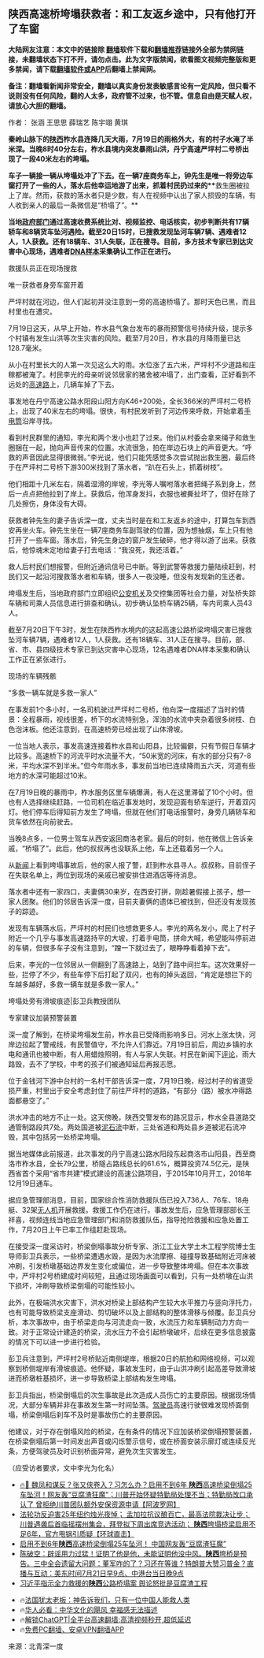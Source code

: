  <!-- 面包屑导航 --> <h2>陕西高速桥垮塌获救者：和工友返乡途中，只有他打开了车窗</h2> <p class="notice"><b>大陆网友注意：本文中的链接除 <a href="https://github.com/bannedbook/fanqiang" >翻墙</a>软件下载和<a href="https://github.com/killgcd/justmysocks/blob/master/README.md">翻墙推荐</a>链接外全部为禁网链接，未翻墙状态下打不开，请勿点击。此为文字版禁闻，欲看图文视频完整版和更多禁闻，请下载<a href="https://github.com/bannedbook/fanqiang">翻墙软件或APP</a>后翻墙上禁闻网。</p><p>备注：翻墙看新闻非常安全，翻墙以真实身份发表敏感言论有一定风险，但只看不说则没有任何风险，翻的人太多，政府管不过来，也不管。信息自由是天赋人权，请放心大胆的翻墙。</b></p>  <div class="entry"> <p>作者： 张涵 王思思 薛瑞艺 陈宇翊 黄琪</p> <p id="conimg"><strong>秦岭山脉下的<a href="https://www.bannedbook.org/bnews/tag/%e9%99%95%e8%a5%bf/" class="st_tag internal_tag" rel="tag" title="标签 陕西 下的日志">陕西</a>柞水县连降几天大雨，7月19日的雨格外大，有的村子水淹了半米深。当晚8时40分左右，柞水县境内突发暴雨山洪，丹宁高速严坪村二号桥出现了一段40米左右的垮塌。</strong></p> <p><strong>车子一辆接一辆从垮塌处冲了下去。在一辆7座商务车上，钟先生是唯一将旁边车窗打开了一些的人，落水后他幸运地游了出来，抓着村民扔过来的**</strong>救生圈被拉上了岸。然而，获救的落水者只是少数，有人在视频中认出了家人损毁的车辆，有人收到亲人的最后一条微信是“桥塌了”。**</p> <p><strong>当地<a href="https://www.bannedbook.org/bnews/tag/%E6%94%BF%E5%BA%9C%E9%83%A8%E9%97%A8/" class="st_tag internal_tag" rel="tag" title="标签 政府部门 下的日志">政府部门</a>通过高速收费系统比对、视频监控、电话核实，初步判断共有17辆轿车和8辆货车坠河遇险。截至20日15时，已搜救发现坠河车辆7辆、遇难者12人，1人获救。还有18辆车、31人失联，正在搜寻。目前，多方技术专家已到达灾害中心现场，遇难者<a href="https://www.bannedbook.org/bnews/tag/DNA%E6%A0%B7%E6%9C%AC/" class="st_tag internal_tag" rel="tag" title="标签 DNA样本 下的日志">DNA样本</a>采集确认工作正在进行。</strong></p> <p>救援队员正在现场搜救</p> <p>唯一获救者身旁车窗开着</p> <p>严坪村就在河边，但人们起初并没注意到一旁的高速桥塌了。那时天色已黑，而且村里也在遭灾。</p> <p>7月19日这天，从早上开始，柞水县气象台发布的暴雨预警信号持续升级，提示多个村镇有发生山洪等次生灾害的风险。截至7月20日，柞水县的月降雨量已达128.7毫米。</p> <p>从小在村里长大的人第一次见这么大的雨。水位涨了五六米，严坪村不少道路和庄稼都被淹了。村民李光的母亲听说邻居家的猪舍被冲塌了，出门查看，正好看到不远处的<a href="https://www.bannedbook.org/bnews/tag/%E9%AB%98%E9%80%9F%E8%B7%AF/" class="st_tag internal_tag" rel="tag" title="标签 高速路 下的日志">高速路</a>上，几辆车掉了下去。</p> <p>事发地在丹宁高速公路水阳段山阳方向K46+200处，全长366米的严坪村二号桥上，出现了40米左右的垮塌。很快，有村民发听到了河边传来呼救，开始拿着<a href="https://www.bannedbook.org/bnews/tag/%E6%89%8B%E7%94%B5%E7%AD%92/" class="st_tag internal_tag" rel="tag" title="标签 手电筒 下的日志">手电筒</a>沿岸寻找。</p>  <p>看到村民群里的通知，李光和两个发小也赶了过来。他们从村委会拿来绳子和救生圈捆在一起，抛向声音传来的位置。水流很急，拍在岸边石块上的声音更大。“呼救的声音因此显得很微弱。”李光说，他们只能凭感觉多次尝试抛出救生圈，最后终于在严坪村二号桥下游300米找到了落水者，“趴在石头上，抓着树枝”。</p> <p>他们相距十几米左右，隔着湿滑的岸坡，李光等人嘱咐落水者把绳子系到身上，然后一点点把他拉到了岸上。获救后，他浑身发抖，衣服也被撕扯坏了，但好在除了几处擦伤，身体没有大碍。</p> <p>获救者钟先生的妻子告诉深一度，丈夫当时是在和工友返乡的途中，打算包车到西安再坐火车。钟先生坐在一辆7座商务车副驾驶的位置，因为想抽烟，车上只有他打开了一些车窗。落水后，钟先生身边的窗户发生破碎，他才得以游了出来。获救后，他惊魂未定地给妻子打去电话：“我没死，我还活着。”</p> <p>救人后村民们想报警，但附近通讯信号已中断。等到武警等救援力量陆续赶到，村民们又一起沿河搜救落水者和车辆，很多人一夜没睡，但没有发现新的生还者。</p> <p>垮塌发生后，当地政府部门立即组织<a href="https://www.bannedbook.org/bnews/tag/%E5%85%AC%E5%AE%89%E6%9C%BA%E5%85%B3/" class="st_tag internal_tag" rel="tag" title="标签 公安机关 下的日志">公安机关</a>及交控集团等社会力量，对坠桥失踪车辆和司乘人员信息进行排查和确认。初步确认坠桥车辆25辆，车内司乘人员43人。</p> <p>截至7月20日下午3时，发生在陕西柞水境内的这起高速公路桥梁垮塌灾害已搜救坠河车辆7辆，遇难者12人，1人获救。还有18辆车、31人正在搜寻。目前，部、省、市、县四级技术专家已到达灾害中心现场，12名遇难者DNA样本采集和确认工作正在紧张进行。</p> <p>现场的车辆残骸</p> <p>“多救一辆车就是多救一家人”</p> <p>在事发前1个多小时，一名司机驶过严坪村二号桥，他向深一度描述了当时的情景：全程暴雨，视线很差，桥下的水流特别急，浑浊的水流中夹杂着很多树枝、白色泡沫板。他还注意到，在高速桥旁已经出现了山体滑坡。</p> <p>一位当地人表示，事发高速连接着柞水县和山阳县，比较偏僻，只有节假日车辆才比较多。高速桥下的河流平时水流量不大，“50米宽的河床，有水的部分只有7-8米，平均水深不到半米。”但今年雨水多，事发前当地已连续降雨五六天，河道有些地方的水深可能超过10米。</p>  <p>在7月19日晚的暴雨中，柞水服务区里车辆爆满，有人在这里滞留了10个小时。但也有人选择继续赶路，一位司机在临近事发地时，发现迎面有轿车逆行，开着双闪灯。他们停车后得知前方发生了垮塌，但就在他们打电话报警时，身旁几辆轿车和货车依然在向前驶去。</p> <p>当晚8点多，一位男士驾车从西安返回商洛老家。最后的时刻，他在微信上告诉亲戚，“桥塌了”。此后，他的叔叔再也没联系上他，车上还载着另一个人。</p> <p>从<span class='wp_keywordlink_affiliate'><a href="https://www.bannedbook.org/" title="新闻">新闻</a></span>上看到垮塌事故后，他的家人报了警，赶到柞水县寻人。叔叔称，目前侄子在失联名单上，两位到现场的亲戚已被安排住进酒店等待消息。</p> <p>落水者中还有一家四口，夫妻俩30来岁，在西安打拼，刚趁暑假接上孩子，想一家人团聚。他们的邻居告诉深一度，目前夫妻俩的遗体已被找到，但还没有发现孩子的踪迹。</p> <p>发现有车辆落水后，严坪村的村民们也想救更多人。李光的两名发小，爬上了村子附近一个几乎与事发高速路持平的大坡，打着手电筒，拼命大喊，希望能叫停前进的车辆，但很多车子没有注意到，“蹭一下就过去了，眼睁睁看着掉下去”。</p> <p>后来，李光的一位邻居从一侧翻到了高速路上，站到了路中间拦车。这次效果好一些，拦停了不少，有些车停下后打起了双闪，也有的掉头返回，“肯定是想拦下的车越多越好，多救一辆车就是多救一家人。”</p> <p>垮塌处旁有滑坡痕迹|彭卫兵教授团队</p> <p>专家建议加装预警装置</p> <p>深一度了解到，在桥梁垮塌发生前，柞水县已受降雨影响多日。河水上涨太快，河岸边拉起了警戒线，有民警值守，不允许人们靠近。7月19日前后，周边乡镇的水电和通讯也被中断，有人用蜡烛照明，有人与家人失联。村民在新闻下<span class='wp_keywordlink_affiliate'><a href="https://www.bannedbook.org/bnews/comments/" title="新闻评论" target="_blank">评论</a></span>，雨大路毁，去不了学校，中考的孩子们被通知延后再报志愿。</p> <p>位于金钱河下游中台村的一名村干部告诉深一度，7月19日晚，经过村子的省道受损严重，村里出于安全考虑封住了前往严坪村的道路，“有部分（路）被水冲得路面都悬空了。”</p>  <p>洪水冲击的地方不止一处。这天傍晚，陕西交警发布的路况显示，柞水全县道路交通管制路段共7处。两处国道被<a href="https://www.bannedbook.org/bnews/tag/%E6%B3%A5%E7%9F%B3%E6%B5%81/" class="st_tag internal_tag" rel="tag" title="标签 泥石流 下的日志">泥石流</a>中断，三处省道和两处县乡道被泥石流冲毁，其中包括另一处桥梁垮塌。</p> <p>据当地媒体此前报道，此次事发的丹宁高速公路水阳段东起商洛市山阳县，西至商洛市柞水县，全长79公里，桥隧占路线总长的61.6%，概算投资74.5亿元，是陕西省首个采用“省市共建”模式建设的高速公路项目，于2015年10月开工，2018年12月19日通车。</p> <p>据应急管理部消息，目前，国家综合性消防救援队伍已投入736人、76车、18舟艇、32架<a href="https://www.bannedbook.org/bnews/tag/%e6%97%a0%e4%ba%ba%e6%9c%ba/" class="st_tag internal_tag" rel="tag" title="标签 无人机 下的日志">无人机</a>开展救援。救援工作仍在进行。事故发生后，应急管理部部长王祥喜，视频连线当地应急管理部门和消防救援队伍，指导抢险救援和应急处置工作，7月20日上午已率工作组赶赴现场。</p> <p>在接受深一度采访时，桥梁倒塌事故分析专家、浙江工业大学土木工程学院博士生导师彭卫兵表示，一些桥梁遭遇水毁，是因为水流摩擦、碰撞导致基础附近河床被冲刷，引发桥墩基础边界发生变化或偏位，进一步导致整体垮塌。但在本次事故中，严坪村2号桥建成时间较短，且通过现场画面可以看到，只有一处桥墩在山洪下损坏，冲刷导致桥梁倒塌的可能性较小。</p> <p>此外，在极端洪水灾害下，洪水对桥梁上部结构产生较大水平推力与竖向浮托力，也有可能导致桥梁支座滑动、剪切破坏以及上部结构的整体滑移与倾覆。彭卫兵分析，本次事故中，由于桥梁走向与河流走向一致，水流压力和车辆制动力方向一致。对于正常设计建造的桥梁，流水压力不会引起桥墩破坏，后续在更多信息披露的情况下可以进一步进行检验。</p> <p>彭卫兵注意到，严坪村2号桥贴近南侧堤岸，根据20日的航拍和网络视频，可以观察到桥侧堤岸有滑坡痕迹。他怀疑，事故发生时，由于山洪冲刷引起高差导致滑坡进而桥墩桩基损坏，进一步导致桥梁上部结构发生垮塌。</p> <p>彭卫兵指出，桥梁倒塌后的次生事故是此次造成人员伤亡的主要原因。根据现场情况，大部分车辆并非在事故发生第一时间坠落。<a href="https://www.bannedbook.org/bnews/tag/%E9%A9%BE%E9%A9%B6%E5%91%98/" class="st_tag internal_tag" rel="tag" title="标签 驾驶员 下的日志">驾驶员</a>高速行驶很难发现桥面倒塌，桥梁倒塌后刹车不及时是事故伤亡的主要原因。</p> <p>他建议，对于存在倒塌风险的桥梁，在有条件的情况下应加装桥梁倒塌预警装置，在桥梁倒塌后第一时间发出声音或闪烁警示信号，或在桥面安装示廓灯或连续反光条，方便驾驶员及时识别桥面异常，避免次生灾害发生。</p> <p>（应受访者要求，文中李光为化名）</p> <!--<div id="taboola-mid-1"></div>--><ul class='op-related-articles' title='相关阅读'> <li><a href='https://www.bannedbook.org/bnews/bannedvideo/20240722/2065153.html' target='_blank'>🔥🚨 魏凤和谋反？张又侠卷入？习怎么办？启用不到6年 <b>陕西</b>高速桥梁倒塌25车坠河！网友轰“豆腐渣狂魔”；川普开始怀疑特勤局处理不当；特勤局改口承认了 曾拒绝川普团队额外安保资源申请【阿波罗网】</a></li> <li><a href='https://www.bannedbook.org/bnews/bannedvideo/20240722/2065108.html' target='_blank'>法轮功反迫害25年纽约烛光夜悼； 孟加拉抗议酿百亡，最高法院裁决让步； 川普遇袭后首临摇摆州集会，拜登拟下周出席竞选活动； <b>陕西</b>垮塌桥梁启用不足6年，官方甩锅引质疑【环球直击】</a></li> <li><a href='https://www.bannedbook.org/bnews/topimagenews/20240721/2065044.html' target='_blank'>启用不到6年<b>陕西</b>高速桥梁倒塌25车坠河！ 中国网友轰“豆腐渣狂魔”</a></li> <li><a href='https://www.bannedbook.org/bnews/sohnews/20240721/2065042.html' target='_blank'>陈破空：辟谣用力过猛！证明了他是他，未能证明他没中风。<b>陕西</b>垮桥是预告。三中全会遗留大问题：董军咋的了？习还在等谁？特朗普大赞习普金？直播与互动：美东时间7月21日早9点、中港台当日晚9点</a></li> <li><a href='https://www.bannedbook.org/bnews/headline/20240721/2065035.html' target='_blank'>习近平指示全力救援的<b>陕西</b>公路桥塌案 舆论怒批是豆腐渣工程</a></li> </ul> <ul class="texttj"> <li>🔥<a href="https://www.bannedbook.org/bnews/ssgc/20230219/1850782.html" target="_blank">法国犹太老板：神告诉我们，只有一位中国人能救人类</a></li> <li>🔥<a href="https://www.bannedbook.org/bnews/comments/20220220/1694796.html" target="_blank">华人必看：中华文化的飓风 幸福感无法描述</a></li> <li>🔥<a href="https://github.com/bannedbook/fanqiang/wiki/V2ray%E6%9C%BA%E5%9C%BA" target="_blank">解锁ChatGPT|全平台高速翻墙:高清视频秒开,超低延迟</a></li> <li>🔥<a href="https://github.com/bannedbook/fanqiang/wiki/%E7%A6%81%E9%97%BB%E7%BD%91%E5%AE%89%E5%8D%93%E7%BF%BB%E5%A2%99%E6%96%B0%E9%97%BBAPP" target="_blank">免费PC翻墙、安卓VPN翻墙APP</a></li> </ul><p class="src-info">来源：北青深一度 </p> <a name='sharetosocial'></a> <div style="margin-bottom:5px;padding-bottom:5px;clear:both"> <div id="archive-pix-1" class="banner-ads"> <!-- AuctionX Display platform tag START --> <div id="27602x728x90x621x_ADSLOT1" clicktrack="%%CLICK_URL_ESC%%"></div>  <!-- AuctionX Display platform tag END --> </div> <div id="archive-pix-2" class="banner-ads"> <!-- AuctionX Display platform tag START --> <div id="27556x300x250x621x_ADSLOT1" clicktrack="%%CLICK_URL_ESC%%" style="margin:0 auto;text-align:center"></div>  <!-- AuctionX Display platform tag END --> </div> </div>  <div id="archive-pix-1" class="banner-ads"> <!-- AuctionX Display platform tag START --> <div id="27603x728x90x621x_ADSLOT1" clicktrack="%%CLICK_URL_ESC%%"></div>  <!-- AuctionX Display platform tag END --> </div> </div><!--END ENTRY--> 